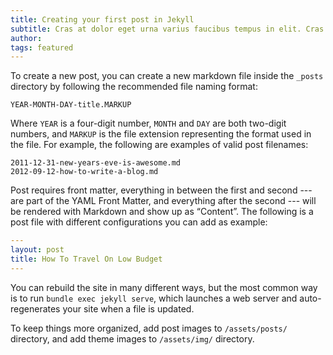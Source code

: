 ```yaml
---
title: Creating your first post in Jekyll
subtitle: Cras at dolor eget urna varius faucibus tempus in elit. Cras a dui imperdiet, tempus metus quis, pharetra turpis.
author:
tags: featured
---
```


To create a new post, you can create a new markdown file inside the `_posts` directory by following the recommended file naming format:
```
YEAR-MONTH-DAY-title.MARKUP
```
Where `YEAR` is a four-digit number, `MONTH` and `DAY` are both two-digit numbers, and `MARKUP` is the file extension representing the format used in the file. For example, the following are examples of valid post filenames:

<script async src="https://pagead2.googlesyndication.com/pagead/js/adsbygoogle.js?client=ca-pub-1291242080282540"
     crossorigin="anonymous"></script>
<!-- Horizontal ( Responsive ) -->
<ins class="adsbygoogle"
     style="display:block"
     data-ad-client="ca-pub-1291242080282540"
     data-ad-slot="8939839370"
     data-ad-format="auto"
     data-full-width-responsive="true"></ins>
<script>
     (adsbygoogle = window.adsbygoogle || []).push({});
</script>

```
2011-12-31-new-years-eve-is-awesome.md
2012-09-12-how-to-write-a-blog.md
```

Post requires front matter, everything in between the first and second --- are part of the YAML Front Matter, and everything after the second --- will be rendered with Markdown and show up as “Content”.
The following is a post file with different configurations you can add as example:

```yaml
---
layout: post
title: How To Travel On Low Budget
---
```

You can rebuild the site in many different ways, but the most common way is to run `bundle exec jekyll serve`, which launches a web server and auto-regenerates your site when a file is updated.

To keep things more organized, add post images to `/assets/posts/` directory, and add theme images to `/assets/img/` directory.
